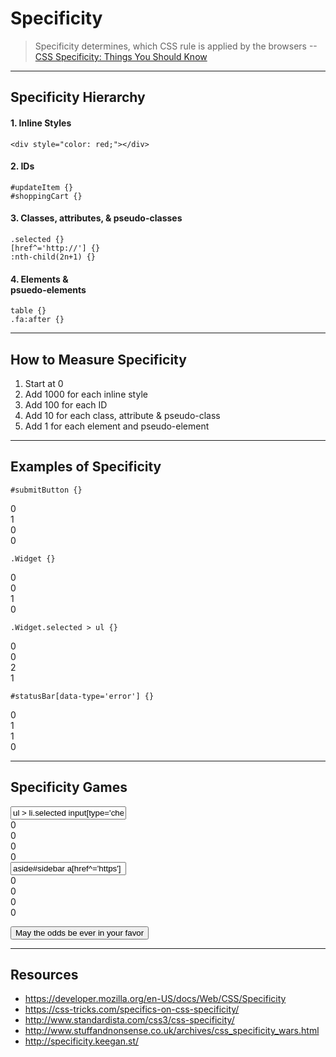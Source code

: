 # Specificity
<!-- .slide: data-state="backEndBrian juniorJacob" -->

> Specificity determines, which CSS rule is applied by the browsers --[CSS Specificity: Things You Should Know](http://www.smashingmagazine.com/2007/07/27/css-specificity-things-you-should-know/)

------

## Specificity Hierarchy

<div class="Split">
  <div class="Split-column">
    <div class="fragment">
      <h4>1. Inline Styles</h4>
      <pre class="language-markup"><code>&lt;div style="color: red;"&gt;&lt;/div&gt;</code></pre>
    </div>
    <div class="fragment">
      <h4>2. IDs</h4>
      <pre class="language-css"><code>#updateItem {}
#shoppingCart {}</code></pre>
    </div>
  </div>
  <div class="Split-column">
    <div class="fragment">
      <h4>3. Classes, attributes, & pseudo-classes</h4>
      <pre class="language-css"><code>.selected {}
[href^='http://'] {}
:nth-child(2n+1) {}</code></pre>
    </div>
    <div class="fragment">
      <h4>4. Elements & <br /> psuedo-elements</h4>
      <pre class="language-css"><code>table {}
.fa:after {}</code></pre>
    </div>
  </div>
</div>

------

## How to Measure Specificity

1. Start at 0
2. Add 1000 for each inline style
3. Add 100 for each ID
4. Add 10 for each class, attribute & pseudo-class
5. Add 1 for each element and pseudo-element

------

## Examples of Specificity

<div class="Split">
  <div class="Split-column">
    <div class="fragment">
      <pre class="language-css"><code>#submitButton {}</code></pre>
      <div class="Specificity">
        <div class="Specificity-score">
          <div class="Specificity-value Specificity-value--inline">0</div>
          <div class="Specificity-value Specificity-value--ids">1</div>
          <div class="Specificity-value Specificity-value--classes">0</div>
          <div class="Specificity-value Specificity-value--elements">0</div>
        </div>
      </div>
    </div>
    <div class="fragment">
      <pre class="language-css"><code>.Widget {}</code></pre>
      <div class="Specificity">
        <div class="Specificity-score">
          <div class="Specificity-value Specificity-value--inline">0</div>
          <div class="Specificity-value Specificity-value--ids">0</div>
          <div class="Specificity-value Specificity-value--classes">1</div>
          <div class="Specificity-value Specificity-value--elements">0</div>
        </div>
      </div>
    </div>
  </div>
  <div class="Split-column">
    <div class="fragment">
      <pre class="language-css"><code>.Widget.selected > ul {}</code></pre>
      <div class="Specificity">
        <div class="Specificity-score">
          <div class="Specificity-value Specificity-value--inline">0</div>
          <div class="Specificity-value Specificity-value--ids">0</div>
          <div class="Specificity-value Specificity-value--classes">2</div>
          <div class="Specificity-value Specificity-value--elements">1</div>
        </div>
      </div>
    </div>
    <div class="fragment">
      <pre class="language-css"><code>#statusBar[data-type='error'] {}</code></pre>
      <div class="Specificity">
        <div class="Specificity-score">
          <div class="Specificity-value Specificity-value--inline">0</div>
          <div class="Specificity-value Specificity-value--ids">1</div>
          <div class="Specificity-value Specificity-value--classes">1</div>
          <div class="Specificity-value Specificity-value--elements">0</div>
        </div>
      </div>
    </div>
  </div>
</div>

------

## Specificity Games
<!-- .slide: data-state="specificity" data-background="imgs/the-hunger-games.jpeg" -->

<div class="SpecificityGame">
  <div class="Specificity">
    <input class="Specificity-input" value="ul > li.selected input[type='checkbox']" />
    <div class="Specificity-score">
      <div class="Specificity-value Specificity-value--inline">0</div>
      <div class="Specificity-value Specificity-value--ids">0</div>
      <div class="Specificity-value Specificity-value--classes">0</div>
      <div class="Specificity-value Specificity-value--elements">0</div>
    </div>  
  </div>

  <div class="Specificity">
    <input class="Specificity-input" value="aside#sidebar a[href^='https']" />
    <div class="Specificity-score">
      <div class="Specificity-value Specificity-value--inline">0</div>
      <div class="Specificity-value Specificity-value--ids">0</div>
      <div class="Specificity-value Specificity-value--classes">0</div>
      <div class="Specificity-value Specificity-value--elements">0</div>
    </div>  
  </div>

  <button>May the odds be ever in your favor</button>
</div>

------

## Resources

* https://developer.mozilla.org/en-US/docs/Web/CSS/Specificity
* https://css-tricks.com/specifics-on-css-specificity/
* http://www.standardista.com/css3/css-specificity/
* http://www.stuffandnonsense.co.uk/archives/css_specificity_wars.html
* http://specificity.keegan.st/
